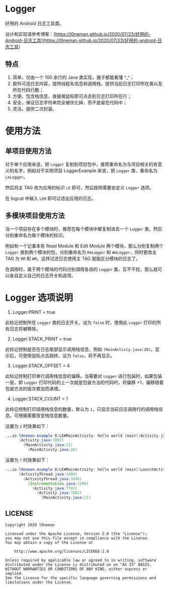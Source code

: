 # Logger

好用的 Android 日志工具类。

设计和实现请参考博客：[https://l0neman.github.io/2020/07/23/好用的-Android-日志工具](https://l0neman.github.io/2020/07/23/好用的-android-日志工具)



## 特点

1. 简单，仅由一个 100 余行的 Java 类实现，猴子都能看懂 ^\_^；
2. 额外可选日志内容，提供线程名信息和调用栈，提供当前日志打印所在类以及所在代码行数；
3. 方便，包含栈信息，直接用鼠标即可点击到日志打印所在行；
4. 安全，保证日志字符串完全被优化掉，而不是留在代码中；
5. 灵活，提供二次封装。



# 使用方法

## 单项目使用方法

对于单个应用来说，把 `Logger` 复制到项目包中，推荐重命名为与项目相关的有意义的名字，例如对于实例项目 LoggerExample 来说，把 `Logger` 类，重命名为 `LeLogger`。 

然后将主 TAG 改为应用的标识 `LE` 即可，然后按照需要自定义 `Logger` 选项。

在 logcat 中输入 `LE#` 即可过滤出应用的日志。



## 多模块项目使用方法

当一个项目存在多个模块时，推荐在每个模块中都复制进去一个 `Logger` 类，然后分别重命名为每个模块的标识。

例如有一个记事本有 Read Module 和 Edit Module 两个模块，那么分别复制两个 `Logger` 类到两个模块的包，分别重命名为 `RmLogger` 和 `WmLogger`，同时更改主 TAG 为 `RM` 和 `WM`，这样过滤日志使用主 TAG 就能区分模块的日志了。

在调用时，属于两个模块的代码分别调用各自的 `Logger` 类，互不干扰，那么就可以各自定义自己的日志开关和选项。



# Logger 选项说明

1. Logger.PRINT = true

此标记控制所在 `Logger` 类的日志开关，设为 `false` 时，使用此 `Logger` 打印的所有日志将被移除。



2. Logger.STACK_PRINT = true

此标记控制是否在日志尾部显示调用栈信息，例如 `(MainActiviy.java:20)`。显示后，可使用鼠标点击跳转，设为 `false`，将不再显示。



3. Logger.STACK_OFFSET = 4

此标记控制打印单行调用栈信息的偏移。当需要对 `Logger` 进行包装时，如果包装一层，即 `Logger` 打印代码的上一次就是包装方法的代码时，将偏移 +1，偏移随着包装方法的层次累加而递增。



4. Logger.STACK_COUNT = 1

此标记控制打印调用栈信息的数量，默认为 `1`，只显示当前日志调用行的调用栈信息。可根据需要改变栈信息数量。

设置为 `2` 时效果如下：

```java
...io.l0neman.example D/LE#MainActivity: hello world [main](Activity.java:7791)
      (Activity.java:7802)
        (MainActivity.java:21)
          (MainActivity.java:26)
```

设置为 `7` 时效果如下：

```java
...io.l0neman.example D/LE#MainActivity: hello world [main](LaunchActivityItem.java:83)
      (ActivityThread.java:3409)
        (ActivityThread.java:3245)
          (Instrumentation.java:1299)
            (Activity.java:7791)
              (Activity.java:7802)
                (MainActivity.java:21)
```


## LICENSE

```
Copyright 2020 l0neman

Licensed under the Apache License, Version 2.0 (the "License");
you may not use this file except in compliance with the License.
You may obtain a copy of the License at

    http://www.apache.org/licenses/LICENSE-2.0

Unless required by applicable law or agreed to in writing, software
distributed under the License is distributed on an "AS IS" BASIS,
WITHOUT WARRANTIES OR CONDITIONS OF ANY KIND, either express or implied.
See the License for the specific language governing permissions and
limitations under the License.
```
